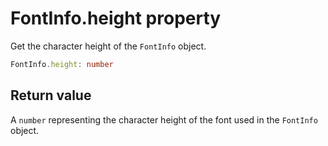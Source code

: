 # FontInfo.height property

Get the character height of the `FontInfo` object.

```typescript
FontInfo.height: number
```

## Return value

A `number` representing the character height of the font used in the `FontInfo` object.